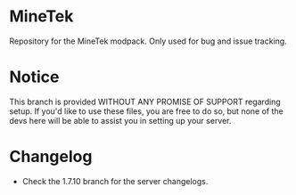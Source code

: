 MineTek
=======

Repository for the MineTek modpack. Only used for bug and issue tracking.

Notice
======

This branch is provided WITHOUT ANY PROMISE OF SUPPORT regarding setup. If you'd like to use these files, you are free to do so, but none of the devs here will be able to assist you in setting up your server.

Changelog
=========

* Check the 1.7.10 branch for the server changelogs.
